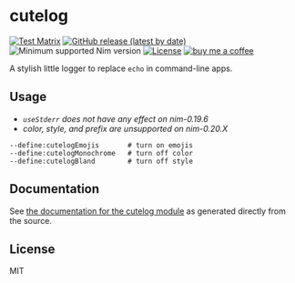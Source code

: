 # cutelog

[![Test Matrix](https://github.com/disruptek/cutelog/workflows/CI/badge.svg)](https://github.com/disruptek/cutelog/actions?query=workflow%3ACI)
[![GitHub release (latest by date)](https://img.shields.io/github/v/release/disruptek/cutelog?style=flat)](https://github.com/disruptek/cutelog/releases/latest)
![Minimum supported Nim version](https://img.shields.io/badge/nim-1.4.8%2B-informational?style=flat&logo=nim)
[![License](https://img.shields.io/github/license/disruptek/cutelog?style=flat)](#license)
[![buy me a coffee](https://img.shields.io/badge/donate-buy%20me%20a%20coffee-orange.svg)](https://www.buymeacoffee.com/disruptek)

A stylish little logger to replace `echo` in command-line apps.

## Usage

- _`useStderr` does not have any effect on nim-0.19.6_
- _color, style, and prefix are unsupported on nim-0.20.X_

```
--define:cutelogEmojis       # turn on emojis
--define:cutelogMonochrome   # turn off color
--define:cutelogBland        # turn off style
```

## Documentation
See [the documentation for the cutelog module](https://disruptek.github.io/cutelog/cutelog.html) as generated directly from the source.

## License
MIT
